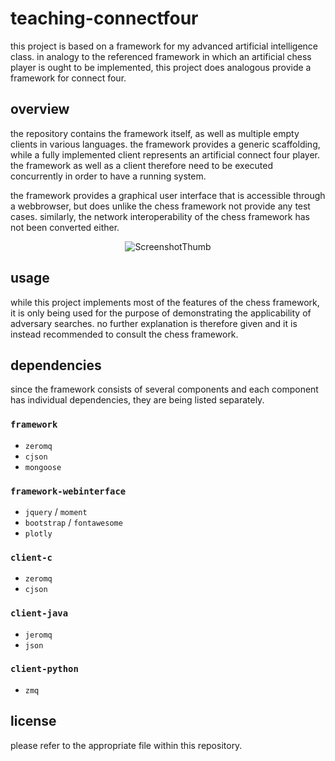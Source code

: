 # teaching-connectfour
this project is based on a framework for my advanced artificial intelligence class. in analogy to the referenced framework in which an artificial chess player is ought to be implemented, this project does analogous provide a framework for connect four.

## overview
the repository contains the framework itself, as well as multiple empty clients in various languages. the framework provides a generic scaffolding, while a fully implemented client represents an artificial connect four player. the framework as well as a client therefore need to be executed concurrently in order to have a running system.

the framework provides a graphical user interface that is accessible through a webbrowser, but does unlike the chess framework not provide any test cases. similarly, the network interoperability of the chess framework has not been converted either.

<p align="center"><img src="http://content.coderect.com/FourRect/Teaching/ScreenshotThumb.png" alt="ScreenshotThumb"></p>

## usage
while this project implements most of the features of the chess framework, it is only being used for the purpose of demonstrating the applicability of adversary searches. no further explanation is therefore given and it is instead recommended to consult the chess framework.

## dependencies
since the framework consists of several components and each component has individual dependencies, they are being listed separately.

### `framework`
* `zeromq`
* `cjson`
* `mongoose`

### `framework-webinterface`
* `jquery` / `moment`
* `bootstrap` / `fontawesome`
* `plotly`

### `client-c`
* `zeromq`
* `cjson`

### `client-java`
* `jeromq`
* `json`

### `client-python`
* `zmq`

## license
please refer to the appropriate file within this repository.